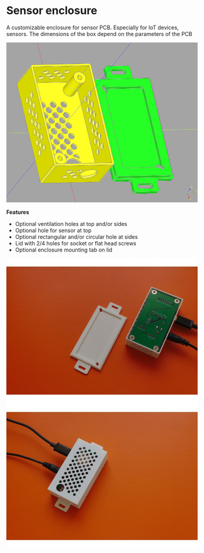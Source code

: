 # Sensor enclosure

A customizable enclosure for sensor PCB. Especially for IoT devices, sensors. The dimensions of the box depend on the parameters of the PCB

![](enclosure.png)

**Features**

- Optional ventilation holes at top and/or sides
- Optional hole for sensor at top
- Optional rectangular and/or circular hole at sides
- Lid with 2/4 holes for socket or flat head screws
- Optional enclosure mounting tab on lid

![](Box-001.jpg)
![](Box-002.jpg)
